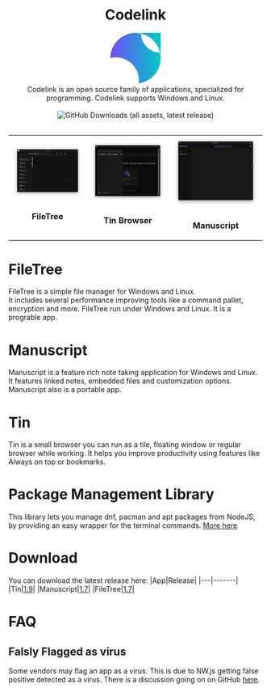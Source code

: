 
<h1 align=center>Codelink</h1>

<div align=center>
<img src="images/icon.svg" height=100>
</div>

<div align=center>Codelink is an open source family of applications, specialized for programming. Codelink supports Windows and Linux.<br><br><img alt="GitHub Downloads (all assets, latest release)" src="https://img.shields.io/github/downloads/Wervice/Codelink/latest/total"></div>

<br>

<table>
<tr>
<td>
<img src="images/filetree_screenshot.png"><br>
<h3 align=center>FileTree</h3>
</td>
<td>
<img href="#tin" src="images/tin_screenshot.png">
<br>
<h3 align=center>Tin Browser</h3>
</td>
<td>
<img src="images/manuscript_screenshot.png"><br>
<h3 align=center>Manuscript</h3>
</td>
</tr>
</table>

# FileTree
FileTree is a simple file manager for Windows and Linux.   
It includes several performance improving tools like a command pallet, encryption and more.
FileTree run under Windows and Linux. It is a prograble app.

# Manuscript
Manuscript is a feature rich note taking application for Windows and Linux. It features linked notes, embedded files and customization options.
Manuscript also is a portable app.

# Tin
Tin is a small browser you can run as a tile, floating window or regular browser while working. It helps you improve productivity using features like Always on top or bookmarks.

# Package Management Library
This library lets you manage dnf, pacman and apt packages from NodeJS, by providing an easy wrapper for
the terminal commands. [More here](zentrox/pmlib.md)

# Download
You can download the latest release here:
|App|Release|
|---|-------|
|Tin|[1.9](https://github.com/Wervice/Codelink/releases/tag/1.9)|
|Manuscript|[1.7](https://github.com/Wervice/Codelink/releases/tag/1.7)|
|FileTree|[1.7](https://github.com/Wervice/Codelink/releases/tag/1.7)|

# FAQ
## Falsly Flagged as virus
Some vendors may flag an app as a virus. This is due to NW.js getting false positive detected as a virus. There is a discussion going on on GitHub [here](https://github.com/nwjs/nw.js/issues/8054).
